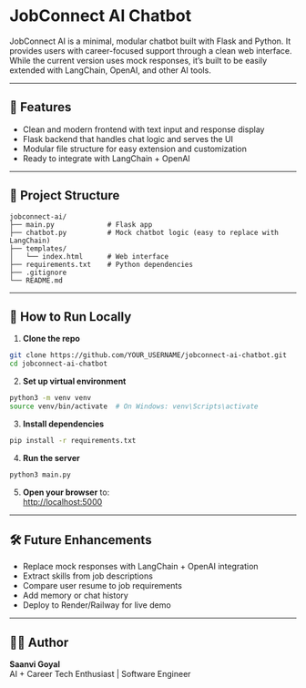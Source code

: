 # JobConnect AI Chatbot

JobConnect AI is a minimal, modular chatbot built with Flask and Python. It provides users with career-focused support through a clean web interface. While the current version uses mock responses, it’s built to be easily extended with LangChain, OpenAI, and other AI tools.

---

## 🌟 Features

- Clean and modern frontend with text input and response display
- Flask backend that handles chat logic and serves the UI
- Modular file structure for easy extension and customization
- Ready to integrate with LangChain + OpenAI

---

## 🧱 Project Structure

```
jobconnect-ai/
├── main.py             # Flask app
├── chatbot.py          # Mock chatbot logic (easy to replace with LangChain)
├── templates/
│   └── index.html      # Web interface
├── requirements.txt    # Python dependencies
├── .gitignore
└── README.md
```

---

## 🚀 How to Run Locally

1. **Clone the repo**
```bash
git clone https://github.com/YOUR_USERNAME/jobconnect-ai-chatbot.git
cd jobconnect-ai-chatbot
```

2. **Set up virtual environment**
```bash
python3 -m venv venv
source venv/bin/activate  # On Windows: venv\Scripts\activate
```

3. **Install dependencies**
```bash
pip install -r requirements.txt
```

4. **Run the server**
```bash
python3 main.py
```

5. **Open your browser** to:  
[http://localhost:5000](http://localhost:5000)

---

## 🛠 Future Enhancements

- Replace mock responses with LangChain + OpenAI integration
- Extract skills from job descriptions
- Compare user resume to job requirements
- Add memory or chat history
- Deploy to Render/Railway for live demo

---

## 🙋‍♀️ Author

**Saanvi Goyal**  
AI + Career Tech Enthusiast | Software Engineer
